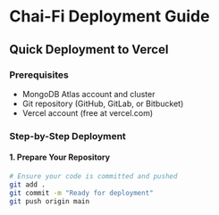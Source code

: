 # Chai-Fi Deployment Guide

## Quick Deployment to Vercel

### Prerequisites
- MongoDB Atlas account and cluster
- Git repository (GitHub, GitLab, or Bitbucket)
- Vercel account (free at vercel.com)

### Step-by-Step Deployment

#### 1. Prepare Your Repository
```bash
# Ensure your code is committed and pushed
git add .
git commit -m "Ready for deployment"
git push origin main
